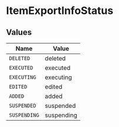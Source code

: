 # ItemExportInfoStatus


## Values

| Name         | Value        |
| ------------ | ------------ |
| `DELETED`    | deleted      |
| `EXECUTED`   | executed     |
| `EXECUTING`  | executing    |
| `EDITED`     | edited       |
| `ADDED`      | added        |
| `SUSPENDED`  | suspended    |
| `SUSPENDING` | suspending   |